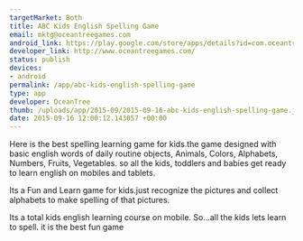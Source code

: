 ```yaml
--- 
targetMarket: Both
title: ABC Kids English Spelling Game
email: mktg@oceantreegames.com
android_link: https://play.google.com/store/apps/details?id=com.oceantree.kids.abc
developer_link: http://www.oceantreegames.com/
status: publish
devices: 
- android
permalink: /app/abc-kids-english-spelling-game
type: app
developer: OceanTree
thumb: /uploads/app/2015-09/2015-09-16-abc-kids-english-spelling-game.jpg
date: 2015-09-16 12:00:12.143057 +00:00
---
```


Here is the best spelling learning game for kids.the game designed with basic english words of daily routine objects, Animals, Colors, Alphabets, Numbers, Fruits, Vegetables. so all the kids, toddlers and babies get ready to learn english on mobiles and tablets.

Its a Fun and Learn game for kids.just recognize the pictures and collect alphabets to make spelling of that pictures.

Its a total kids english learning course on mobile. So...all the kids lets learn to spell.  it is the best fun game 
